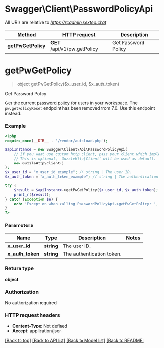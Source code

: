 # Swagger\Client\PasswordPolicyApi

All URIs are relative to *https://rcadmin.sexteo.chat*

Method | HTTP request | Description
------------- | ------------- | -------------
[**getPwGetPolicy**](PasswordPolicyApi.md#getpwgetpolicy) | **GET** /api/v1/pw.getPolicy | Get Password Policy

# **getPwGetPolicy**
> object getPwGetPolicy($x_user_id, $x_auth_token)

Get Password Policy

Get the current [password policy](https://docs.rocket.chat/v1/docs/accounts#password-policy) for users in your workspace. The `pw.getPolicyReset` endpoint has been removed from 7.0. Use this endpoint instead.

### Example
```php
<?php
require_once(__DIR__ . '/vendor/autoload.php');

$apiInstance = new Swagger\Client\Api\PasswordPolicyApi(
    // If you want use custom http client, pass your client which implements `GuzzleHttp\ClientInterface`.
    // This is optional, `GuzzleHttp\Client` will be used as default.
    new GuzzleHttp\Client()
);
$x_user_id = "x_user_id_example"; // string | The user ID.
$x_auth_token = "x_auth_token_example"; // string | The authentication token.

try {
    $result = $apiInstance->getPwGetPolicy($x_user_id, $x_auth_token);
    print_r($result);
} catch (Exception $e) {
    echo 'Exception when calling PasswordPolicyApi->getPwGetPolicy: ', $e->getMessage(), PHP_EOL;
}
?>
```

### Parameters

Name | Type | Description  | Notes
------------- | ------------- | ------------- | -------------
 **x_user_id** | **string**| The user ID. |
 **x_auth_token** | **string**| The authentication token. |

### Return type

**object**

### Authorization

No authorization required

### HTTP request headers

 - **Content-Type**: Not defined
 - **Accept**: application/json

[[Back to top]](#) [[Back to API list]](../../README.md#documentation-for-api-endpoints) [[Back to Model list]](../../README.md#documentation-for-models) [[Back to README]](../../README.md)

